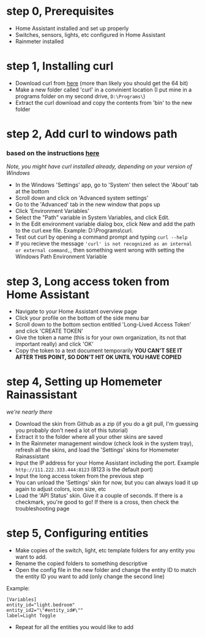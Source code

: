 # step 0, Prerequisites 
- Home Assistant installed and set up properly
- Switches, sensors, lights, etc configured in Home Assistant
- Rainmeter installed

# step 1, Installing curl
- Download curl from [here](https://curl.se/windows/) (more than likely you should get the 64 bit)
- Make a new folder called 'curl' in a convinient location (I put mine in a programs folder on my second drive, `D:\Programs\`)
- Extract the curl download and copy the contents from 'bin' to the new folder

# step 2, Add curl to windows path 
### based on the instructions [here](https://develop.zendesk.com/hc/en-us/articles/360001068567-Installing-and-using-cURL/) 
*Note, you might have curl installed already, depending on your version of Windows*
- In the Windows 'Settings' app, go to 'System' then select the 'About' tab at the bottom
- Scroll down and click on 'Advanced system settings'
- Go to the 'Advanced' tab in the new window that pops up
- Click 'Environment Variables'
- Select the "Path" variable in System Variables, and click Edit.
- In the Edit environment variable dialog box, click New and add the path to the curl.exe file. Example: D:\Programs\curl.
- Test out curl by opening a command prompt and typing `curl --help `
- If you recieve the message ` 'curl' is not recognized as an internal or external command, `, then something went wrong with setting the Windows Path Environment Variable

# step 3, Long access token from Home Assistant
- Navigate to your Home Assistant overview page
- Click your profile on the bottom of the side menu bar
- Scroll down to the bottom section entitled 'Long-Lived Access Token' and click 'CREATE TOKEN'
- Give the token a name (this is for your own organization, its not that important really) and click 'OK'
- Copy the token to a text document temporarily **YOU CAN'T SEE IT AFTER THIS POINT, SO DON'T HIT OK UNTIL YOU HAVE COPIED**

# step 4, Setting up Homemeter Rainassistant
*we're nearly there*
- Download the skin from Github as a zip (if you do a git pull, I'm guessing you probably don't need a lot of this tutorial)
- Extract it to the folder where all your other skins are saved
- In the Rainmeter management window (check look in the system tray), refresh all the skins, and load the 'Settings' skins for Homemeter Rainassistant
- Input the IP address for your Home Assistant including the port. Example ``` http://111.222.333.444:8123 ``` (8123 is the default port)
- Input the long access token from the previous step
- You can unload the 'Settings' skin for now, but you can always load it up again to adjust colors, icon size, etc
- Load the 'API Status' skin. Give it a couple of seconds. If there is a checkmark, you're good to go! If there is a cross, then check the troubleshooting page
  
# step 5, Configuring entities
- Make copies of the switch, light, etc template folders for any entity you want to add.
- Rename the copied folders to something descriptive
- Open the config file in the new folder and change the entity ID to match the entity ID you want to add (only change the second line)

Example:
  ```
  [Variables]
  entity_id="light.bedroom"
  entity_id2="\"#entity_id#\""
  label=Light Toggle
```
- Repeat for all the entities you would like to add
